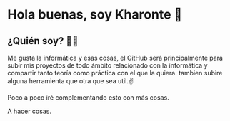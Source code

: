 # Hola buenas, soy Kharonte 👋

## ¿Quién soy? 👨‍💻

Me gusta la  informática y esas cosas, el GitHub será principalmente para subir mis proyectos de todo ámbito relacionado con la informática y compartir tanto teoría como práctica con el que la quiera. tambien subire alguna herramienta que otra que sea util.✌️

Poco a poco iré complementando esto con más cosas.

A hacer cosas.




















<!--
**Kharonte99/kharonte99** is a ✨ _special_ ✨ repository because its `README.md` (this file) appears on your GitHub profile.

Here are some ideas to get you started:

- 🔭 I’m currently working on ...
- 🌱 I’m currently learning ...
- 👯 I’m looking to collaborate on ...
- 🤔 I’m looking for help with ...
- 💬 Ask me about ...
- 📫 How to reach me: ...
- 😄 Pronouns: ...
- ⚡ Fun fact: ...
-->
